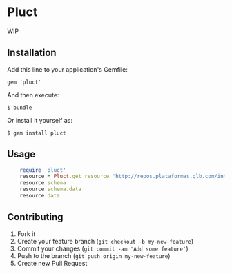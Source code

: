 # Pluct

WIP

## Installation

Add this line to your application's Gemfile:

    gem 'pluct'

And then execute:

    $ bundle

Or install it yourself as:

    $ gem install pluct

## Usage

```ruby
    require 'pluct'
    resource = Pluct.get_resource 'http://repos.plataformas.glb.com/interatividade/famosos'
    resource.schema
    resource.schema.data
    resource.data
```
## Contributing

1. Fork it
2. Create your feature branch (`git checkout -b my-new-feature`)
3. Commit your changes (`git commit -am 'Add some feature'`)
4. Push to the branch (`git push origin my-new-feature`)
5. Create new Pull Request
